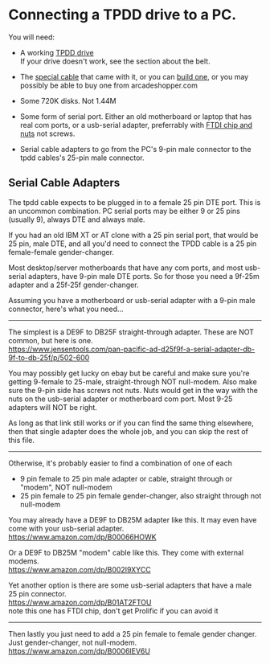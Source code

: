 # Connecting a TPDD drive to a PC.
You will need:

* A working [TPDD drive](http://tandy.wiki/TPDD)  
If your drive doesn't work, see the section about the belt.

* The [special cable](http://tandy.wiki/TPDD#Cable) that came with it, or you can [build one](https://github.com/bkw777/TPDD_Cable), or you may possibly be able to buy one from arcadeshopper.com

* Some 720K disks. Not 1.44M

* Some form of serial port. Either an old motherboard or laptop that has real com ports, or a usb-serial adapter, preferrably with [FTDI chip and nuts](http://tandy.wiki/Model_T_Serial_Cable#USB-Serial_Adapters) not screws.

* Serial cable adapters to go from the PC's 9-pin male connector to the tpdd cables's 25-pin male connector.

## Serial Cable Adapters
The tpdd cable expects to be plugged in to a female 25 pin DTE port. This is an uncommon combination. PC serial ports may be either 9 or 25 pins (usually 9), always DTE and always male.

If you had an old IBM XT or AT clone with a 25 pin serial port, that would be 25 pin, male DTE, and all you'd need to connect the TPDD cable is a 25 pin female-female gender-changer.

Most desktop/server motherboards that have any com ports, and most usb-serial adapters, have 9-pin male DTE ports. So for those you need a 9f-25m adapter and a 25f-25f gender-changer.

Assuming you have a motherboard or usb-serial adapter with a 9-pin male connector, here's what you need...

----

The simplest is a DE9F to DB25F straight-through adapter. These are NOT common, but here is one.  
https://www.jensentools.com/pan-pacific-ad-d25f9f-a-serial-adapter-db-9f-to-db-25f/p/502-600

You may possibly get lucky on ebay but be careful and make sure you're getting 9-female to 25-male, straight-through NOT null-modem. Also make sure the 9-pin side has screws not nuts. Nuts would get in the way with the nuts on the usb-serial adapter or motherboard com port. Most 9-25 adapters will NOT be right.

As long as that link still works or if you can find the same thing elsewhere, then that single adapter does the whole job, and you can skip the rest of this file.

----

Otherwise, it's probably easier to find a combination of one of each  
* 9 pin female to 25 pin male adapter or cable, straight through or "modem", NOT null-modem  
* 25 pin female to 25 pin female gender-changer, also straight through not null-modem

You may already have a DE9F to DB25M adapter like this. It may even have come with your usb-serial adapter.  
https://www.amazon.com/dp/B00066HOWK

Or a DE9F to DB25M "modem" cable like this. They come with external modems.  
https://www.amazon.com/dp/B002I9XYCC

Yet another option is there are some usb-serial adapters that have a male 25 pin connector.  
https://www.amazon.com/dp/B01AT2FTOU  
note this one has FTDI chip, don't get Prolific if you can avoid it

----

Then lastly you just need to add a 25 pin female to female gender changer. Just gender-changer, not null-modem.  
https://www.amazon.com/dp/B0006IEV6U
